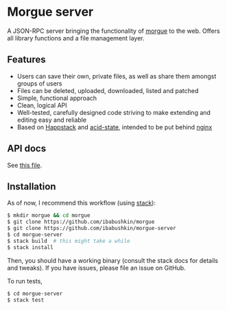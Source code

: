 # Morgue server
A JSON-RPC server bringing the functionality of [morgue](https://github.com/ibabushkin/morgue)
to the web. Offers all library functions and a file management layer.

## Features
* Users can save their own, private files, as well as share them amongst groups of users
* Files can be deleted, uploaded, downloaded, listed and patched
* Simple, functional approach
* Clean, logical API
* Well-tested, carefully designed code striving to make extending and editing easy and reliable
* Based on [Happstack](http://www.happstack.com/page/view-page-slug/1/happstack)
  and [acid-state](http://hackage.haskell.org/package/acid-state),
  intended to be put behind [nginx](https://www.nginx.com/)

## API docs
See [this file](https://github.com/ibabushkin/morgue-server/blob/master/docs/api.md).

## Installation
As of now, I recommend this workflow (using
[stack](http://docs.haskellstack.org/en/stable/README.html)):
```sh
$ mkdir morgue && cd morgue
$ git clone https://github.com/ibabushkin/morgue
$ git clone https://github.com/ibabushkin/morgue-server
$ cd morgue-server
$ stack build  # this might take a while
$ stack install
```
Then, you should have a working binary (consult the stack docs for details and tweaks).
If you have issues, please file an issue on GitHub.

To run tests,
```sh
$ cd morgue-server
$ stack test
```
